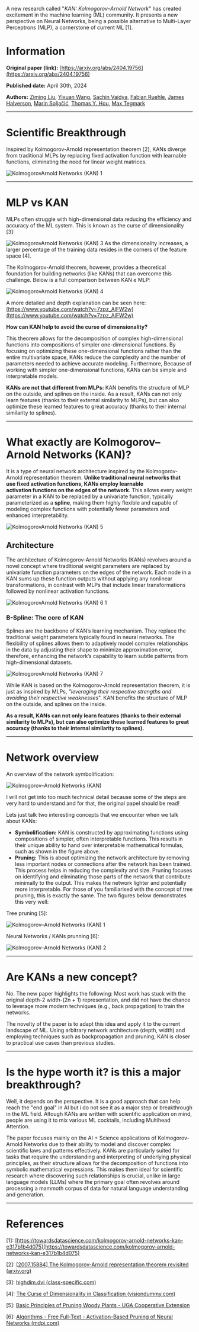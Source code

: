 A new research called "*KAN: Kolmogorov–Arnold Network*" has created excitement in the machine learning (ML) community. It presents a new perspective on Neural Networks, being a possible alternative to Multi-Layer Perceptrons (MLP), a cornerstone of current ML \[1].

# Information

**Original paper (link):** [https://arxiv.org/abs/2404.19756](https://arxiv.org/abs/2404.19756) 

**Published date:** April 30th, 2024

**Authors:** [Ziming Liu](https://arxiv.org/search/cs?searchtype=author&query=Liu,+Z), [Yixuan Wang](https://arxiv.org/search/cs?searchtype=author&query=Wang,+Y), [Sachin Vaidya](https://arxiv.org/search/cs?searchtype=author&query=Vaidya,+S), [Fabian Ruehle](https://arxiv.org/search/cs?searchtype=author&query=Ruehle,+F), [James Halverson](https://arxiv.org/search/cs?searchtype=author&query=Halverson,+J), [Marin Soljačić](https://arxiv.org/search/cs?searchtype=author&query=Solja%C4%8Di%C4%87,+M), [Thomas Y. Hou](https://arxiv.org/search/cs?searchtype=author&query=Hou,+T+Y), [Max Tegmark](https://arxiv.org/search/cs?searchtype=author&query=Tegmark,+M)

---
# Scientific Breakthrough

Inspired by Kolmogorov-Arnold representation theorem \[2], KANs diverge from traditional MLPs by replacing fixed activation function with learnable functions, eliminating the need for linear weight matrices.

![KolmogorovArnold Networks (KAN) 1](https://i.imgur.com/Cb9Eo5x.png)

---
# MLP vs KAN

MLPs often struggle with high-dimensional data reducing the efficiency and accuracy of the ML system. This is known as the curse of dimensionality \[3]:

![KolmogorovArnold Networks (KAN) 3](https://i.imgur.com/cUSLA7t.png)
As the dimensionality increases, a larger percentage of the training data resides in the corners of the feature space \[4].

The Kolmogorov-Arnold theorem, however, provides a theoretical foundation for building networks (like KANs) that can overcome this challenge. Below is a full comparison between KAN e MLP:

![KolmogorovArnold Networks (KAN) 4](https://i.imgur.com/AzqBFor.png)

A more detailed and depth explanation can be seen here: [https://www.youtube.com/watch?v=7zpz_AlFW2w](https://www.youtube.com/watch?v=7zpz_AlFW2w)

**How can KAN help to avoid the curse of dimensionality?**

This theorem allows for the decomposition of complex high-dimensional functions into compositions of simpler one-dimensional functions. By focusing on optimizing these one-dimensional functions rather than the entire multivariate space, KANs reduce the complexity and the number of parameters needed to achieve accurate modeling. Furthermore, Because of working with simpler one-dimensional functions, KANs can be simple and interpretable models.

**KANs are not that different from MLPs:** KAN benefits the structure of MLP on the outside, and splines on the inside.
	As a result, KANs can not only learn features (thanks to their external similarity to MLPs), but can also optimize these learned features to great accuracy (thanks to their internal similarity to splines).

---
# What exactly are Kolmogorov–Arnold Networks (KAN)?

It is a type of neural network architecture inspired by the Kolmogorov-Arnold representation theorem. **Unlike traditional neural networks that use fixed activation functions, KANs employ learnable activation functions on the edges of the network**. This allows every weight parameter in a KAN to be replaced by a univariate function, typically parameterized as a **spline**, making them highly flexible and capable of modeling complex functions with potentially fewer parameters and enhanced interpretability.

![KolmogorovArnold Networks (KAN) 5](https://i.imgur.com/pw5BX18.png)

## Architecture

The architecture of Kolmogorov-Arnold Networks (KANs) revolves around a novel concept where traditional weight parameters are replaced by univariate function parameters on the edges of the network. Each node in a KAN sums up these function outputs without applying any nonlinear transformations, in contrast with MLPs that include linear transformations followed by nonlinear activation functions.

![KolmogorovArnold Networks (KAN) 6 1](https://i.imgur.com/iOl2Jog.png)

### B-Spline: The core of KAN

Splines are the backbone of KAN’s learning mechanism. They replace the traditional weight parameters typically found in neural networks. The flexibility of splines allows them to adaptively model complex relationships in the data by adjusting their shape to minimize approximation error, therefore, enhancing the network’s capability to learn subtle patterns from high-dimensional datasets.

![KolmogorovArnold Networks (KAN) 7](https://i.imgur.com/tObvjyl.png)

While KAN is based on the Kolmogorov-Arnold representation theorem, it is just as inspired by MLPs, _"leveraging their respective strengths and avoiding their respective weaknesses_". KAN benefits the structure of MLP on the outside, and splines on the inside.

**As a result, KANs can not only learn features (thanks to their external similarity to MLPs), but can also optimize these learned features to great accuracy (thanks to their internal similarity to splines).**

---
# Network overview

An overview of the network symbolification:

![Kolmogorov–Arnold Networks (KAN)](https://i.imgur.com/Yd3QkCV.png)

I will not get into too much technical detail because some of the steps are very hard to understand and for that, the original papel should be read!

Lets just talk two interesting concepts that we encounter when we talk about KANs:

- **Symbolification:** KAN is constructed by approximating functions using compositions of simpler, often interpretable functions. This results in their unique ability to hand over interpretable mathematical formulas, such as shown in the figure above.
- **Pruning:** This is about optimizing the network architecture by removing less important nodes or connections after the network has been trained. This process helps in reducing the complexity and size. Pruning focuses on identifying and eliminating those parts of the network that contribute minimally to the output. This makes the network lighter and potentially more interpretable. For those of you familiarised with the concept of tree pruning, this is exactly the same. The two figures below demonstrates this very well:

Tree pruning \[5]:

![Kolmogorov–Arnold Networks (KAN) 1](https://i.imgur.com/eDm7FcC.png)

Neural Networks / KANs prunning \[6]:

![Kolmogorov–Arnold Networks (KAN) 2](https://i.imgur.com/bPAAYkW.png)

---
# Are KANs a new concept?

No. The new paper highlights the following:
	Most work has stuck with the original depth-2 width-(2n + 1) representation, and did not have the chance to leverage more modern techniques (e.g., back propagation) to train the networks.

The novelty of the paper is to adapt this idea and apply it to the current landscape of ML. Using arbitrary network architecture (depth, width) and employing techniques such as backpropagation and pruning, KAN is closer to practical use cases than previous studies.

---
# Is the hype worth it? is this a major breakthrough?

Well, it depends on the perspective. It is a good approach that can help reach the "end goal" in AI but i do not see it as a major step or breakthrough in the ML field. Altough KANs are written with scientific application on mind, people are using it to mix various ML cocktails, including Multihead Attention.

The paper focuses mainly on the AI + Science applications of Kolmogorov-Arnold Networks due to their ability to model and discover complex scientific laws and patterns effectively. KANs are particularly suited for tasks that require the understanding and interpreting of underlying physical principles, as their structure allows for the decomposition of functions into symbolic mathematical expressions. This makes them ideal for scientific research where discovering such relationships is crucial, unlike in large language models (LLMs) where the primary goal often revolves around processing a mammoth corpus of data for natural language understanding and generation.

---
# References
\[1]: [https://towardsdatascience.com/kolmogorov-arnold-networks-kan-e317b1b4d075](https://towardsdatascience.com/kolmogorov-arnold-networks-kan-e317b1b4d075)

\[2]: [[2007.15884] The Kolmogorov-Arnold representation theorem revisited (arxiv.org)](https://arxiv.org/abs/2007.15884)

\[3]: [highdim.dvi (class-specific.com)](https://www.class-specific.com/csf/papers/hidim.pdf)

\[4]: [The Curse of Dimensionality in Classification (visiondummy.com)](https://www.visiondummy.com/2014/04/curse-dimensionality-affect-classification/)

\[5]: [Basic Principles of Pruning Woody Plants - UGA Cooperative Extension](https://extension.uga.edu/publications/detail.html?number=B949&title=basic-principles-of-pruning-woody-plants)

\[6]: [Algorithms - Free Full-Text - Activation-Based Pruning of Neural Networks (mdpi.com)](https://www.mdpi.com/1999-4893/17/1/48)
